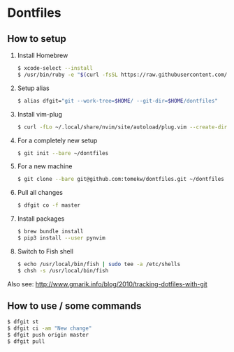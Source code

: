 # Dontfiles

## How to setup

1. Install Homebrew
	```bash
	$ xcode-select --install
	$ /usr/bin/ruby -e "$(curl -fsSL https://raw.githubusercontent.com/Homebrew/install/master/install)"
	```

1. Setup alias
	```bash
	$ alias dfgit="git --work-tree=$HOME/ --git-dir=$HOME/dontfiles"
	```

1. Install vim-plug
	```bash
	$ curl -fLo ~/.local/share/nvim/site/autoload/plug.vim --create-dirs https://raw.githubusercontent.com/junegunn/vim-plug/master/plug.vim
	```

1. For a completely new setup
	```bash
	$ git init --bare ~/dontfiles
	```

1. For a new machine
	```bash
	$ git clone --bare git@github.com:tomekw/dontfiles.git ~/dontfiles
	```

1. Pull all changes
	```bash
	$ dfgit co -f master
	```

1. Install packages
	```bash
	$ brew bundle install
	$ pip3 install --user pynvim
	```

1. Switch to Fish shell
	```bash
	$ echo /usr/local/bin/fish | sudo tee -a /etc/shells
	$ chsh -s /usr/local/bin/fish
	```

Also see: http://www.gmarik.info/blog/2010/tracking-dotfiles-with-git

## How to use / some commands
```bash
$ dfgit st
$ dfgit ci -am "New change"
$ dfgit push origin master
$ dfgit pull
```
